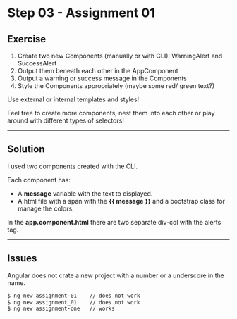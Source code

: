 # Step 03 - Assignment 01

## Exercise

1. Create two new Components (manually or with CLI): WarningAlert and SuccessAlert
2. Output them beneath each other in the AppComponent
3. Output a warning or success message in the Components
4. Style the Components appropriately (maybe some red/ green text?)

Use external or internal templates and styles!

Feel free to create more components, nest them into each other or play around with different types of selectors!

---

## Solution

I used two components created with the CLI.

Each component has:
- A **message** variable with the text to displayed.
- A html file with a span with the **{{ message }}** and a bootstrap class for manage the colors.

In the **app.component.html** there are two separate div-col with the alerts tag.

---

## Issues

Angular does not crate a new project with a number or a underscore in the name.

```bash
$ ng new assignment-01    // does not work
$ ng new assignment_01    // does not work
$ ng new assignment-one   // works
```
